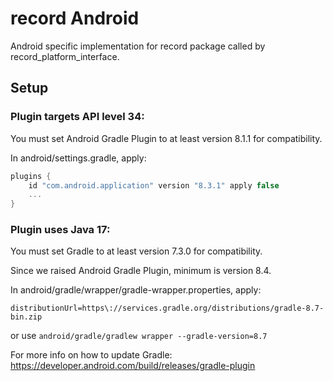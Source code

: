 # record Android

Android specific implementation for record package called by record_platform_interface.

## Setup
### Plugin targets API level 34:

You must set Android Gradle Plugin to at least version 8.1.1 for compatibility.

In android/settings.gradle, apply:
```groovy
plugins {  
    id "com.android.application" version "8.3.1" apply false
    ...
}
```

### Plugin uses Java 17:

You must set Gradle to at least version 7.3.0 for compatibility.

Since we raised Android Gradle Plugin, minimum is version 8.4.

In android/gradle/wrapper/gradle-wrapper.properties, apply:
```
distributionUrl=https\://services.gradle.org/distributions/gradle-8.7-bin.zip
```

or use `android/gradle/gradlew wrapper --gradle-version=8.7`

For more info on how to update Gradle:
https://developer.android.com/build/releases/gradle-plugin
